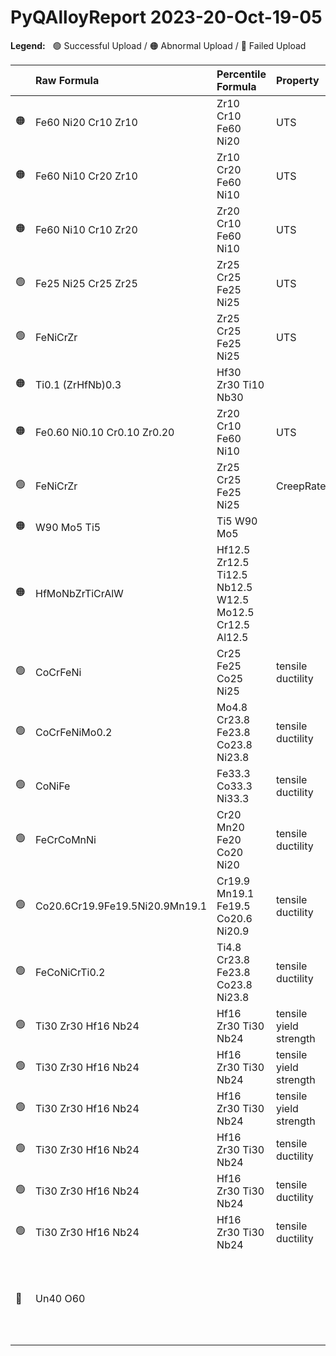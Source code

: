 
# PyQAlloyReport 2023-20-Oct-19-05

**Legend:** &nbsp; 🟢 Successful Upload / 🟠 Abnormal Upload / 🔴 Failed Upload

| | Raw Formula | Percentile Formula | Property | Comment |
|:--- |:--- |:--- |:--- |:--- |
| 🟠 | Fe60 Ni20 Cr10 Zr10            | Zr10 Cr10 Fe60 Ni20                                    | UTS | High UTS value is 750000000.0 |
| 🟠 | Fe60 Ni10 Cr20 Zr10            | Zr10 Cr20 Fe60 Ni10                                    | UTS | High UTS value is 650000000.0 |
| 🟠 | Fe60 Ni10 Cr10 Zr20            | Zr20 Cr10 Fe60 Ni10                                    | UTS | High UTS value is 700000000.0 |
| 🟢 | Fe25 Ni25 Cr25 Zr25            | Zr25 Cr25 Fe25 Ni25                                    | UTS |  |
| 🟢 | FeNiCrZr                       | Zr25 Cr25 Fe25 Ni25                                    | UTS |  |
| 🟠 | Ti0.1 (ZrHfNb)0.3              | Hf30 Zr30 Ti10 Nb30                                    |  | No property data! |
| 🟠 | Fe0.60 Ni0.10 Cr0.10 Zr0.20    | Zr20 Cr10 Fe60 Ni10                                    | UTS | High UTS value is 670000000.0 |
| 🟢 | FeNiCrZr                       | Zr25 Cr25 Fe25 Ni25                                    | CreepRate |  |
| 🟠 | W90 Mo5 Ti5                    | Ti5 W90 Mo5                                            |  | No property data! |
| 🟠 | HfMoNbZrTiCrAlW                | Hf12.5 Zr12.5 Ti12.5 Nb12.5 W12.5 Mo12.5 Cr12.5 Al12.5 |  | No property data! |
| 🟢 | CoCrFeNi                       | Cr25 Fe25 Co25 Ni25                                    | tensile ductility |  |
| 🟢 | CoCrFeNiMo0.2                  | Mo4.8 Cr23.8 Fe23.8 Co23.8 Ni23.8                      | tensile ductility |  |
| 🟢 | CoNiFe                         | Fe33.3 Co33.3 Ni33.3                                   | tensile ductility |  |
| 🟢 | FeCrCoMnNi                     | Cr20 Mn20 Fe20 Co20 Ni20                               | tensile ductility |  |
| 🟢 | Co20.6Cr19.9Fe19.5Ni20.9Mn19.1 | Cr19.9 Mn19.1 Fe19.5 Co20.6 Ni20.9                     | tensile ductility |  |
| 🟢 | FeCoNiCrTi0.2                  | Ti4.8 Cr23.8 Fe23.8 Co23.8 Ni23.8                      | tensile ductility |  |
| 🟢 | Ti30 Zr30 Hf16 Nb24            | Hf16 Zr30 Ti30 Nb24                                    | tensile yield strength |  |
| 🟢 | Ti30 Zr30 Hf16 Nb24            | Hf16 Zr30 Ti30 Nb24                                    | tensile yield strength |  |
| 🟢 | Ti30 Zr30 Hf16 Nb24            | Hf16 Zr30 Ti30 Nb24                                    | tensile yield strength |  |
| 🟢 | Ti30 Zr30 Hf16 Nb24            | Hf16 Zr30 Ti30 Nb24                                    | tensile ductility |  |
| 🟢 | Ti30 Zr30 Hf16 Nb24            | Hf16 Zr30 Ti30 Nb24                                    | tensile ductility |  |
| 🟢 | Ti30 Zr30 Hf16 Nb24            | Hf16 Zr30 Ti30 Nb24                                    | tensile ductility |  |
| 🔴 | Un40 O60                       |                                                        |  | Can't parse composition!: Un40 O60 --> Can't parse Element or Species from str: Un. |

